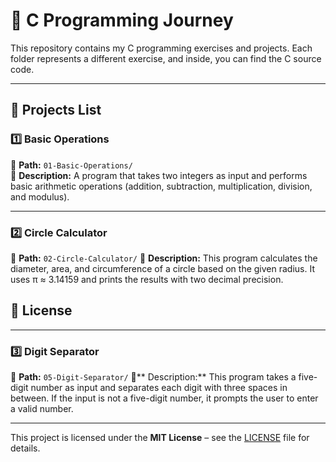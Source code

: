 # 🚀 C Programming Journey  

This repository contains my C programming exercises and projects. Each folder represents a different exercise, and inside, you can find the C source code.

---

## 📂 Projects List  

### 1️⃣ Basic Operations  
📁 **Path:** `01-Basic-Operations/`  
📜 **Description:** A program that takes two integers as input and performs basic arithmetic operations (addition, subtraction, multiplication, division, and modulus).  

---

### 2️⃣ Circle Calculator
📁 **Path:** `02-Circle-Calculator/`
📜 **Description:** This program calculates the diameter, area, and circumference of a circle based on the given radius. It uses π ≈ 3.14159 and prints the results with two decimal precision.
## 📜 License  

---

### 3️⃣ Digit Separator
📂 **Path:** `05-Digit-Separator/`
📜** Description:** This program takes a five-digit number as input and separates each digit with three spaces in between. If the input is not a five-digit number, it prompts the user to enter a valid number.

---


This project is licensed under the **MIT License** – see the [LICENSE](LICENSE) file for details.
